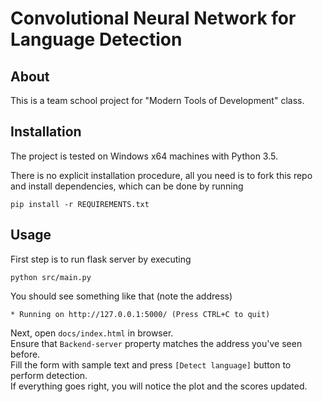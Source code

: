# Convolutional Neural Network for Language Detection

## About

This is a team school project for "Modern Tools of Development" class.  

## Installation

The project is tested on Windows x64 machines with Python 3.5.  

There is no explicit installation procedure, all you need is to fork this repo and install dependencies, which can be done by running  
```
pip install -r REQUIREMENTS.txt
```

## Usage

First step is to run flask server by executing  
```
python src/main.py
```
You should see something like that (note the address)  
```
* Running on http://127.0.0.1:5000/ (Press CTRL+C to quit)
```

Next, open `docs/index.html` in browser.  
Ensure that `Backend-server` property matches the address you've seen before.  
Fill the form with sample text and press `[Detect language]` button to perform detection.  
If everything goes right, you will notice the plot and the scores updated.  
    
